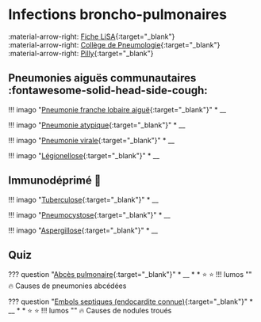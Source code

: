 # Infections broncho-pulmonaires

:material-arrow-right: [Fiche LiSA](https://livret.uness.fr/lisa/Infections_broncho_pulmonaires_communautaires_de_l%E2%80%99adulte_et_de_l%E2%80%99enfant){:target="_blank"}   
:material-arrow-right: [Collège de Pneumologie](https://cep.splf.fr/wp-content/uploads/2023/07/ITEM_154_INFECTIONS_RESPIRATOIRES_2023.pdf){:target="_blank"}   
:material-arrow-right: [Pilly](https://www.infectiologie.com/UserFiles/File/pilly-etudiant/items-edition-2023/pilly-2023-item-154.pdf){:target="_blank"}


## Pneumonies aiguës communautaires :fontawesome-solid-head-side-cough:

!!! imago "[Pneumonie franche lobaire aiguë](){:target="_blank"}"
    * __

!!! imago "[Pneumonie atypique](){:target="_blank"}"
    * __

!!! imago "[Pneumonie virale](){:target="_blank"}"
    * __

!!! imago "[Légionellose](){:target="_blank"}"
    * __


## Immunodéprimé :microbe:

!!! imago "[Tuberculose](){:target="_blank"}"
    * __

!!! imago "[Pneumocystose](){:target="_blank"}"
    * __

!!! imago "[Aspergillose](){:target="_blank"}"
    * __


## Quiz

??? question "[Abcès pulmonaire](){:target="_blank"}"
    * __
    * 
    * :star:  :star:
    !!! lumos ""
        :fire: Causes de pneumonies abcédées

??? question "[Embols septiques (endocardite connue)](){:target="_blank"}"
    * __
    * 
    * :star:  :star:
    !!! lumos ""
        :fire: Causes de nodules troués
